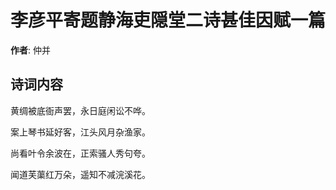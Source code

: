 # 李彦平寄题静海吏隠堂二诗甚佳因赋一篇

**作者**: 仲并

## 诗词内容

黄绸被底衙声罢，永日庭闲讼不哗。

案上琴书延好客，江头风月杂渔家。

尚看叶令余波在，正索骚人秀句夸。

闻道芙蕖红万朵，遥知不减浣溪花。

